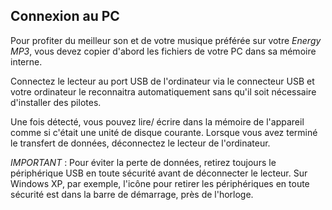 ## Connexion au PC

Pour profiter du meilleur son et de votre musique préférée sur votre *Energy MP3*, vous devez copier d'abord les fichiers de votre PC dans sa mémoire interne.

Connectez le lecteur au port USB de l'ordinateur via le connecteur USB et votre ordinateur le reconnaitra automatiquement sans qu'il soit nécessaire d'installer des pilotes. 

Une fois détecté, vous pouvez lire/ écrire dans la mémoire de l'appareil comme si c'était une unité de disque courante.
Lorsque vous avez terminé le transfert de données, déconnectez le lecteur de l'ordinateur.

*IMPORTANT* : Pour éviter la perte de données, retirez toujours le périphérique USB en toute sécurité avant de déconnecter le lecteur. Sur Windows XP, par exemple, l'icône pour retirer les périphériques en toute sécurité est dans la barre de démarrage, près de l'horloge.
